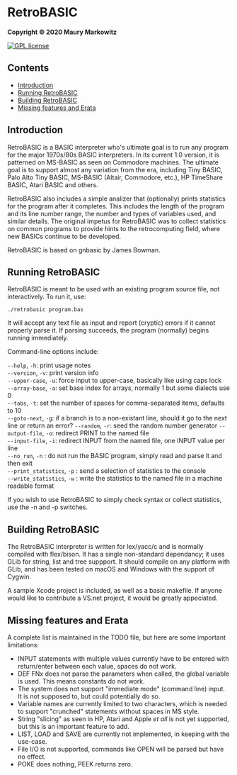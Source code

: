 RetroBASIC
=========

**Copyright © 2020 Maury Markowitz**

[![GPL license](http://img.shields.io/badge/license-GPL-brightgreen.svg)](https://opensource.org/licenses/gpl-license)

## Contents

* [Introduction](#introduction)
* [Running RetroBASIC](#running-retrobasic)
* [Building RetroBASIC](#building-retrobasic)
* [Missing features and Erata](#missing-features-and-erata)

## Introduction

RetroBASIC is a BASIC interpreter who's ultimate goal is to run any program for the major 1970s/80s BASIC interpreters. In its current 1.0 version, it is patterned on MS-BASIC as seen on Commodore machines. The ultimate goal is to support almost any variation from the era, including Tiny BASIC, Palo Alto Tiny BASIC, MS-BASIC (Altair, Commodore, etc.), HP TimeShare BASIC, Atari BASIC and others. 

RetroBASIC also includes a simple analizer that (optionally) prints statistics for the program after it completes. This includes the length of the program and its line number range, the number and types of variables used, and similar details. The original impetus for RetroBASIC was to collect statistics on common programs to provide hints to the retrocomputing field, where new BASICs continue to be developed.

RetroBASIC is based on gnbasic by James Bowman.
 
## Running RetroBASIC

RetroBASIC is meant to be used with an existing program source file, not interactively. To run it, use:

```./retrobasic program.bas```

It will accept any text file as input and report (cryptic) errors if it cannot properly parse it. If parsing succeeds, the program (normally) begins running immediately.

Command-line options include:

`--help`, `-h`: print usage notes  
`--version`, `-v`: print version info  
`--upper-case`, `-u`: force input to upper-case, basically like using caps lock  
`--array-base`, `-a`: set base index for arrays, normally 1 but some dialects use 0  
`--tabs`, `-t`: set the number of spaces for comma-separated items, defaults to 10  
`--goto-next`, `-g`: if a branch is to a non-existant line, should it go to the next line or return an error?
`--random`, `-r`: seed the random number generator
`--output-file`, `-o`: redirect PRINT to the named file  
`--input-file`, `-i`: redirect INPUT from the named file, one INPUT value per line  
`--no_run`, `-n` : do not run the BASIC program, simply read and parse it and then exit  
`--print_statistics`, `-p` : send a selection of statistics to the console  
`--write_statistics`, `-w` : write the statistics to the named file in a machine readable format

If you wish to use RetroBASIC to simply check syntax or collect statistics, use the -n and -p switches.

## Building RetroBASIC

The RetroBASIC interpreter is written for lex/yacc/c and is normally compiled with flex/bison. It has a single non-standard dependancy; it uses GLib for string, list and tree suppport. It should compile on any platform with GLib, and has been tested on macOS and Windows with the support of Cygwin.

A sample Xcode project is included, as well as a basic makefile. If anyone would like to contribute a VS.net project, it would be greatly appeciated.

## Missing features and Erata

A complete list is maintained in the TODO file, but here are some important limitations:

* INPUT statements with multiple values currently have to be entered with return/enter between each value, spaces do not work.
* DEF FNx does not parse the parameters when called, the global variable is used. This means constants do not work.
* The system does not support "immediate mode" (command line) input. It is not supposed to, but could potentially do so.
* Variable names are currently limited to two characters, which is needed to support "crunched" statements without spaces in MS style.
* String "slicing" as seen in HP, Atari and Apple *et all* is not yet supported, but this is an important feature to add.
* LIST, LOAD and SAVE are currently not implemented, in keeping with the use-case.
* File I/O is not supported, commands like OPEN will be parsed but have no effect.
* POKE does nothing, PEEK returns zero.
